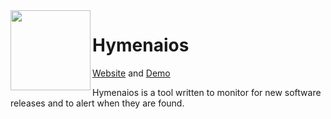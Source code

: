 <img align="left" src="https://github.com/hymenaios-io/Hymenaios/raw/master/web/ui/static/logo-dark.png" height="128" />
<h1 align="left">Hymenaios</h1>

[Website](https://hymenaios.io) and [Demo](https://hymenaios.io/demo)

Hymenaios is a tool written to monitor for new software releases and to alert when they are found.
